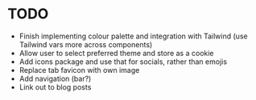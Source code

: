 # TODO

* Finish implementing colour palette and integration with Tailwind (use Tailwind vars more across components)
* Allow user to select preferred theme and store as a cookie
* Add icons package and use that for socials, rather than emojis
* Replace tab favicon with own image
* Add navigation (bar?)
* Link out to blog posts